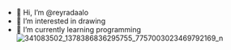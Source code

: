 - 👋 Hi, I’m @reyradaalo
- 👀 I’m interested in drawing 
- 🌱 I’m currently learning programming
![341083502_1378386836295755_7757003023469792169_n](https://github.com/reyradaalo/reyradaalo/assets/157566151/91d21b33-5fb9-461d-8730-39479ab92ada)

<!---
reyradaalo/reyradaalo is a ✨ special ✨ repository because its `README.md` (this file) appears on your GitHub profile.
You can click the Preview link to take a look at your changes.
--->
